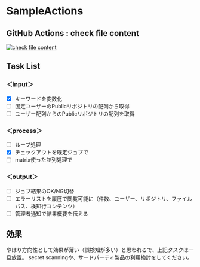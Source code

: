 # SampleActions

## GitHub Actions : check file content
[![check file content](https://github.com/gitkan/SampleActions/actions/workflows/public_repository_scan.yml/badge.svg)](https://github.com/gitkan/SampleActions/actions/workflows/public_repository_scan.yml)

## Task List
### ＜input＞
- [x] キーワードを変数化
- [ ] 固定ユーザーのPublicリポジトリの配列から取得
- [ ] ユーザー配列からのPublicリポジトリの配列を取得

### ＜process＞
- [ ] ループ処理
- [x] チェックアウトを既定ジョブで
- [ ] matrix使った並列処理で

### ＜output＞
- [ ] ジョブ結果のOK/NG切替
- [ ] エラーリストを履歴で閲覧可能に（件数、ユーザー、リポジトリ、ファイルパス、検知行コンテンツ）
- [ ] 管理者通知で結果概要を伝える

## 効果
やはり方向性として効果が薄い（誤検知が多い）と思われるで、上記タスクは一旦放置。
secret scanningや、サードパーティ製品の利用検討をしてください。
